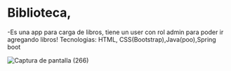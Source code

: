 # Biblioteca, 
-Es una app para carga de libros, tiene un user con rol admin para poder ir agregando libros!
Tecnologias: HTML, CSS(Bootstrap),Java(poo),Spring boot 

![Captura de pantalla (266)](https://github.com/alannieto07/Biblioteca/assets/110429020/acbf19c0-6cb8-44df-a119-c9787e69444e)

